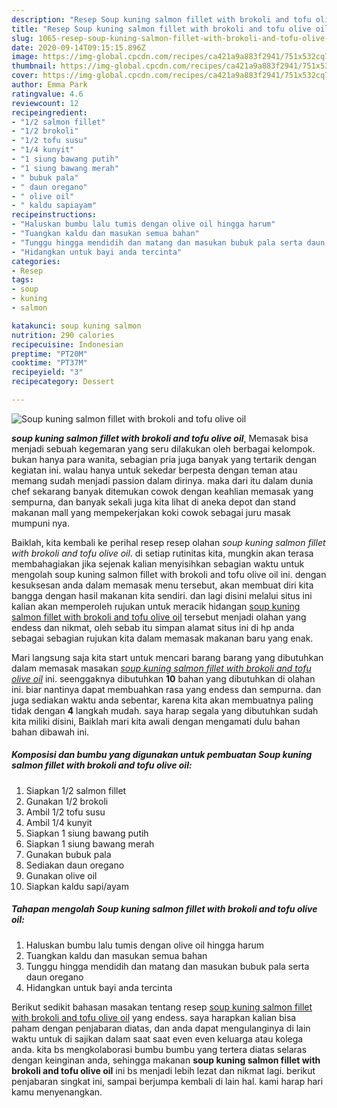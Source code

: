 ```yaml
---
description: "Resep Soup kuning salmon fillet with brokoli and tofu olive oil, Bikin Ngiler"
title: "Resep Soup kuning salmon fillet with brokoli and tofu olive oil, Bikin Ngiler"
slug: 1065-resep-soup-kuning-salmon-fillet-with-brokoli-and-tofu-olive-oil-bikin-ngiler
date: 2020-09-14T09:15:15.896Z
image: https://img-global.cpcdn.com/recipes/ca421a9a883f2941/751x532cq70/soup-kuning-salmon-fillet-with-brokoli-and-tofu-olive-oil-foto-resep-utama.jpg
thumbnail: https://img-global.cpcdn.com/recipes/ca421a9a883f2941/751x532cq70/soup-kuning-salmon-fillet-with-brokoli-and-tofu-olive-oil-foto-resep-utama.jpg
cover: https://img-global.cpcdn.com/recipes/ca421a9a883f2941/751x532cq70/soup-kuning-salmon-fillet-with-brokoli-and-tofu-olive-oil-foto-resep-utama.jpg
author: Emma Park
ratingvalue: 4.6
reviewcount: 12
recipeingredient:
- "1/2 salmon fillet"
- "1/2 brokoli"
- "1/2 tofu susu"
- "1/4 kunyit"
- "1 siung bawang putih"
- "1 siung bawang merah"
- " bubuk pala"
- " daun oregano"
- " olive oil"
- " kaldu sapiayam"
recipeinstructions:
- "Haluskan bumbu lalu tumis dengan olive oil hingga harum"
- "Tuangkan kaldu dan masukan semua bahan"
- "Tunggu hingga mendidih dan matang dan masukan bubuk pala serta daun oregano"
- "Hidangkan untuk bayi anda tercinta"
categories:
- Resep
tags:
- soup
- kuning
- salmon

katakunci: soup kuning salmon 
nutrition: 290 calories
recipecuisine: Indonesian
preptime: "PT20M"
cooktime: "PT37M"
recipeyield: "3"
recipecategory: Dessert

---
```



![Soup kuning salmon fillet with brokoli and tofu olive oil](https://img-global.cpcdn.com/recipes/ca421a9a883f2941/751x532cq70/soup-kuning-salmon-fillet-with-brokoli-and-tofu-olive-oil-foto-resep-utama.jpg)

<b><i>soup kuning salmon fillet with brokoli and tofu olive oil</i></b>, Memasak bisa menjadi sebuah kegemaran yang seru dilakukan oleh berbagai kelompok. bukan hanya para wanita, sebagian pria juga banyak yang tertarik dengan kegiatan ini. walau hanya untuk sekedar berpesta dengan teman atau memang sudah menjadi passion dalam dirinya. maka dari itu dalam dunia chef sekarang banyak ditemukan cowok dengan keahlian memasak yang sempurna, dan banyak sekali juga kita lihat di aneka depot dan stand makanan mall yang mempekerjakan koki cowok sebagai juru masak mumpuni nya.

Baiklah, kita kembali ke perihal resep resep olahan <i>soup kuning salmon fillet with brokoli and tofu olive oil</i>. di setiap rutinitas kita, mungkin akan terasa membahagiakan jika sejenak kalian menyisihkan sebagian waktu untuk mengolah soup kuning salmon fillet with brokoli and tofu olive oil ini. dengan kesuksesan anda dalam memasak menu tersebut, akan membuat diri kita bangga dengan hasil makanan kita sendiri. dan lagi disini melalui situs ini kalian akan memperoleh rujukan untuk meracik hidangan <u>soup kuning salmon fillet with brokoli and tofu olive oil</u> tersebut menjadi olahan yang endess dan nikmat, oleh sebab itu simpan alamat situs ini di hp anda sebagai sebagian rujukan kita dalam memasak makanan baru yang enak.




Mari langsung saja kita start untuk mencari barang barang yang dibutuhkan dalam memasak masakan <u><i>soup kuning salmon fillet with brokoli and tofu olive oil</i></u> ini. seenggaknya dibutuhkan <b>10</b> bahan yang dibutuhkan di olahan ini. biar nantinya dapat membuahkan rasa yang endess dan sempurna. dan juga sediakan waktu anda sebentar, karena kita akan membuatnya paling tidak dengan <b>4</b> langkah mudah. saya harap segala yang dibutuhkan sudah kita miliki disini, Baiklah mari kita awali dengan mengamati dulu bahan bahan dibawah ini.

<!--inarticleads1-->

##### Komposisi dan bumbu yang digunakan untuk pembuatan Soup kuning salmon fillet with brokoli and tofu olive oil:

1. Siapkan 1/2 salmon fillet
1. Gunakan 1/2 brokoli
1. Ambil 1/2 tofu susu
1. Ambil 1/4 kunyit
1. Siapkan 1 siung bawang putih
1. Siapkan 1 siung bawang merah
1. Gunakan  bubuk pala
1. Sediakan  daun oregano
1. Gunakan  olive oil
1. Siapkan  kaldu sapi/ayam




<!--inarticleads2-->

##### Tahapan mengolah Soup kuning salmon fillet with brokoli and tofu olive oil:

1. Haluskan bumbu lalu tumis dengan olive oil hingga harum
1. Tuangkan kaldu dan masukan semua bahan
1. Tunggu hingga mendidih dan matang dan masukan bubuk pala serta daun oregano
1. Hidangkan untuk bayi anda tercinta




Berikut sedikit bahasan masakan tentang resep <u>soup kuning salmon fillet with brokoli and tofu olive oil</u> yang endess. saya harapkan kalian bisa paham dengan penjabaran diatas, dan anda dapat mengulanginya di lain waktu untuk di sajikan dalam saat saat even even keluarga atau kolega anda. kita bs mengkolaborasi bumbu bumbu yang tertera diatas selaras dengan keinginan anda, sehingga makanan <b>soup kuning salmon fillet with brokoli and tofu olive oil</b> ini bs menjadi lebih lezat dan nikmat lagi. berikut penjabaran singkat ini, sampai berjumpa kembali di lain hal. kami harap hari kamu menyenangkan.
